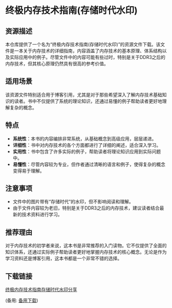 # 终极内存技术指南(存储时代水印)

## 资源描述

本仓库提供了一个名为“终极内存技术指南(存储时代水印)”的资源文件下载。该文件是一本关于内存技术的详细指南，内容涵盖了内存技术的基本原理、体系结构以及实际应用中的例子。尽管文件中的内容可能有些过时，特别是关于DDR3之后的内存技术，但其核心原理仍然具有很高的参考价值。

## 适用场景

该资源文件特别适合用于博客引用，尤其是对于那些希望深入了解内存技术基础知识的读者。书中不仅提供了系统的理论知识，还通过易懂的例子帮助读者更好地理解复杂的概念。

## 特点

- **系统性**：本书的内容编排非常系统，从基础概念到高级应用，层层递进。
- **详细性**：书中对内存技术的各个方面都进行了详细的阐述，适合深入学习。
- **实用性**：书中包含了许多实际的例子，帮助读者将理论知识应用到实际问题中。
- **易懂性**：尽管内容较为专业，但作者通过清晰的语言和例子，使得复杂的概念变得易于理解。

## 注意事项

- 文件中的图片带有“存储时代”的水印，但不影响阅读和理解。
- 由于文件内容较为老旧，特别是关于DDR3之后的内存技术，建议读者结合最新的技术资料进行学习。

## 推荐理由

对于内存技术的初学者来说，这本书是非常推荐的入门读物。它不仅提供了全面的知识体系，还通过实际例子帮助读者更好地掌握内存技术的核心概念。无论是作为学习资料还是博客引用，这本书都是一个非常不错的选择。

## 下载链接
[终极内存技术指南存储时代水印分享](https://pan.quark.cn/s/8671941fe4c4) 

(备用: [备用下载](https://pan.baidu.com/s/1VZkrk8SJtijo1ooeKmsRFg?pwd=1234))

